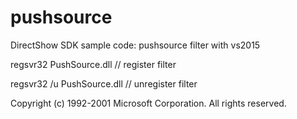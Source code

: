 # pushsource
DirectShow SDK sample code: pushsource filter with vs2015

regsvr32 PushSource.dll          // register   filter

regsvr32 /u PushSource.dll       // unregister filter

Copyright (c) 1992-2001 Microsoft Corporation.  All rights reserved.
